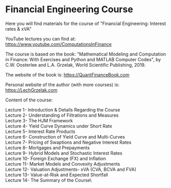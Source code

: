 # Financial Engineering Course
Here you will find materials for the course of "Financial Engineering: Interest rates & xVA"

YouTube lectures you can find at:
https://www.youtube.com/ComputationsInFinance

The course is based on the book: 
"Mathematical Modeling and Computation in Finance: With Exercises and Python and MATLAB Computer Codes", 
by C.W. Oosterlee and L.A. Grzelak, World Scientific Publishing, 2019.

The website of the book is:
https://QuantFinanceBook.com

Personal website of the author (with more courses) is:
https://LechGrzelak.com

Content of the course:

Lecture 1- Introduction & Details Regarding the Course\
Lecture 2- Understanding of Filtrations and Measures\
Lecture 3- The HJM Framework\
Lecture 4- Yield Curve Dynamics under Short Rate\
Lecture 5- Interest Rate Products\
Lecture 6- Construction of Yield Curve and Multi-Curves\
Lecture 7- Pricing of Swaptions and Negative Interest Rates\
Lecture 8- Mortgages and Prepayments\
Lecture 9- Hybrid Models and Stochastic Interest Rates\
Lecture 10- Foreign Exchange (FX) and Inflation\
Lecture 11- Market Models and Convexity Adjustments\
Lecture 12- Valuation Adjustments- xVA (CVA, BCVA and FVA)\
Lecture 13- Value-at-Risk and Expected Shortfall\
Lecture 14- The Summary of the Course\
